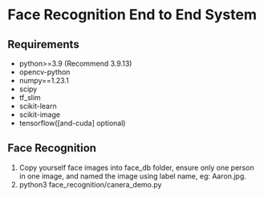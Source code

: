 # Face Recognition End to End System

## Requirements
- python>=3.9 (Recommend 3.9.13)
- opencv-python
- numpy==1.23.1
- scipy
- tf_slim
- scikit-learn
- scikit-image
- tensorflow([and-cuda] optional)
## Face Recognition
1. Copy yourself face images into face_db folder, ensure only one person in one image, and named the image using label name, eg: Aaron.jpg.
2. python3 face_recognition/canera_demo.py
